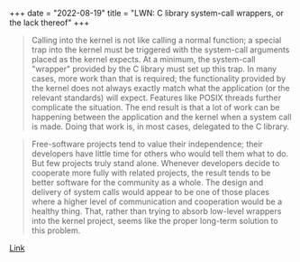 +++
date = "2022-08-19"
title = "LWN: C library system-call wrappers, or the lack thereof"
+++

>  Calling into the kernel is not like calling a normal function; a special trap into the kernel must be triggered with the system-call arguments placed as the kernel expects. At a minimum, the system-call "wrapper" provided by the C library must set up this trap. In many cases, more work than that is required; the functionality provided by the kernel does not always exactly match what the application (or the relevant standards) will expect. Features like POSIX threads further complicate the situation. The end result is that a lot of work can be happening between the application and the kernel when a system call is made. Doing that work is, in most cases, delegated to the C library.

> Free-software projects tend to value their independence; their developers have little time for others who would tell them what to do. But few projects truly stand alone. Whenever developers decide to cooperate more fully with related projects, the result tends to be better software for the community as a whole. The design and delivery of system calls would appear to be one of those places where a higher level of communication and cooperation would be a healthy thing. That, rather than trying to absorb low-level wrappers into the kernel project, seems like the proper long-term solution to this problem.

[Link](https://lwn.net/Articles/771441/)
